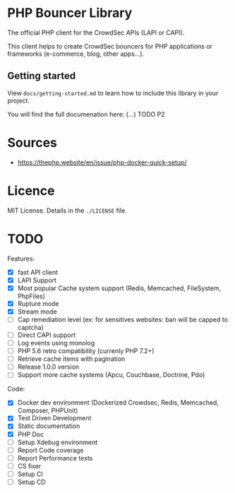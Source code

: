 # PHP Bouncer Library

The official PHP client for the CrowdSec APIs (LAPI or CAPI).

This client helps to create CrowdSec bouncers for PHP applications or frameworks (e-commerce, blog, other apps...).

## Getting started

View `docs/getting-started.md` to learn how to include this library in your project.

You will find the full documenation here: (...) TODO P2

# Sources

- https://thephp.website/en/issue/php-docker-quick-setup/

# Licence

MIT License. Details in the `./LICENSE` file.

# TODO

Features:
- [x] fast API client
- [x] LAPI Support
- [x] Most popular Cache system support (Redis, Memcached, FileSystem, PhpFiles)
- [x] Rupture mode
- [x] Stream mode
- [ ] Cap remediation level (ex: for sensitives websites: ban will be capped to captcha)
- [ ] Direct CAPI support
- [ ] Log events using monolog
- [ ] PHP 5.6 retro compatibility (currenly PHP 7.2+)
- [ ] Retrieve cache items with pagination
- [ ] Release 1.0.0 version
- [ ] Support more cache systems (Apcu, Couchbase, Doctrine, Pdo)

Code:
- [x] Docker dev environment (Dockerized Crowdsec, Redis, Memcached, Composer, PHPUnit)
- [x] Test Driven Development
- [x] Static documentation
- [x] PHP Doc
- [ ] Setup Xdebug environment
- [ ] Report Code coverage
- [ ] Report Performance tests
- [ ] CS fixer
- [ ] Setup CI
- [ ] Setup CD